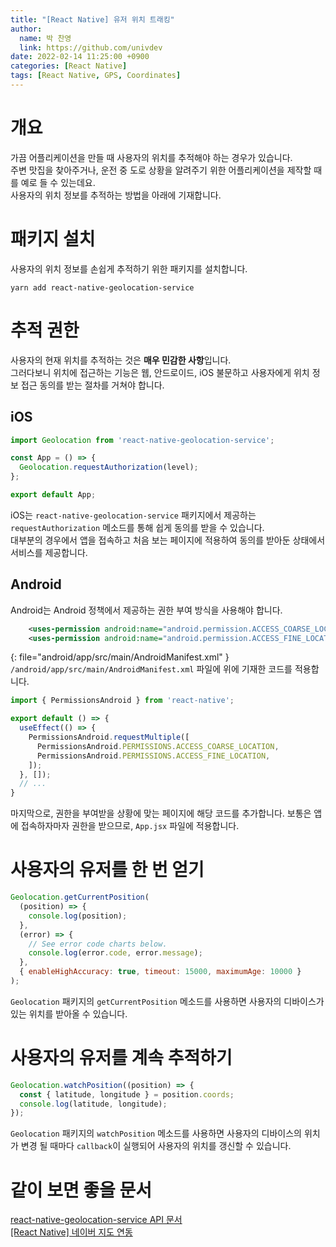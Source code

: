 ```yaml
---
title: "[React Native] 유저 위치 트래킹"
author:
  name: 박 찬영
  link: https://github.com/univdev
date: 2022-02-14 11:25:00 +0900
categories: [React Native]
tags: [React Native, GPS, Coordinates]
---
```

# 개요
가끔 어플리케이션을 만들 때 사용자의 위치를 추적해야 하는 경우가 있습니다.  
주변 맛집을 찾아주거나, 운전 중 도로 상황을 알려주기 위한 어플리케이션을 제작할 때를 예로 들 수 있는데요.  
사용자의 위치 정보를 추적하는 방법을 아래에 기재합니다.
# 패키지 설치
사용자의 위치 정보를 손쉽게 추적하기 위한 패키지를 설치합니다.
```shell
yarn add react-native-geolocation-service
```
# 추적 권한
사용자의 현재 위치를 추적하는 것은 **매우 민감한 사항**입니다.  
그러다보니 위치에 접근하는 기능은 웹, 안드로이드, iOS 불문하고 사용자에게 위치 정보 접근 동의를 받는 절차를 거쳐야 합니다.
## iOS
```javascript
import Geolocation from 'react-native-geolocation-service';

const App = () => {
  Geolocation.requestAuthorization(level);
};

export default App;
```
iOS는 ```react-native-geolocation-service``` 패키지에서 제공하는 ```requestAuthorization``` 메소드를 통해 쉽게 동의를 받을 수 있습니다.  
대부분의 경우에서 앱을 접속하고 처음 보는 페이지에 적용하여 동의를 받아둔 상태에서 서비스를 제공합니다.
## Android
Android는 Android 정책에서 제공하는 권한 부여 방식을 사용해야 합니다.  
```xml
    <uses-permission android:name="android.permission.ACCESS_COARSE_LOCATION" />
    <uses-permission android:name="android.permission.ACCESS_FINE_LOCATION" />
```
{: file="android/app/src/main/AndroidManifest.xml" }
```/android/app/src/main/AndroidManifest.xml``` 파일에 위에 기재한 코드를 적용합니다.

```jsx
import { PermissionsAndroid } from 'react-native';

export default () => {
  useEffect(() => {
    PermissionsAndroid.requestMultiple([
      PermissionsAndroid.PERMISSIONS.ACCESS_COARSE_LOCATION,
      PermissionsAndroid.PERMISSIONS.ACCESS_FINE_LOCATION,
    ]);
  }, []);
  // ...
}
```
마지막으로, 권한을 부여받을 상황에 맞는 페이지에 해당 코드를 추가합니다. 보통은 앱에 접속하자마자 권한을 받으므로, ```App.jsx``` 파일에 적용합니다.
# 사용자의 유저를 한 번 얻기
```javascript
Geolocation.getCurrentPosition(
  (position) => {
    console.log(position);
  },
  (error) => {
    // See error code charts below.
    console.log(error.code, error.message);
  },
  { enableHighAccuracy: true, timeout: 15000, maximumAge: 10000 }
);
```
```Geolocation``` 패키지의 ```getCurrentPosition``` 메소드를 사용하면 사용자의 디바이스가 있는 위치를 받아올 수 있습니다.
# 사용자의 유저를 계속 추적하기
```javascript
Geolocation.watchPosition((position) => {
  const { latitude, longitude } = position.coords;
  console.log(latitude, longitude);
});
```
```Geolocation``` 패키지의 ```watchPosition``` 메소드를 사용하면 사용자의 디바이스의 위치가 변경 될 때마다 ```callback```이 실행되어 사용자의 위치를 갱신할 수 있습니다.
# 같이 보면 좋을 문서
[react-native-geolocation-service API 문서][API 문서]  
[[React Native] 네이버 지도 연동][네이버 지도 연동]

[API 문서]: https://www.npmjs.com/package/react-native-geolocation-service#API
[네이버 지도 연동]: https://univdev.github.io/posts/React_Native_%EB%84%A4%EC%9D%B4%EB%B2%84_%EC%A7%80%EB%8F%84_%EC%97%B0%EB%8F%99/